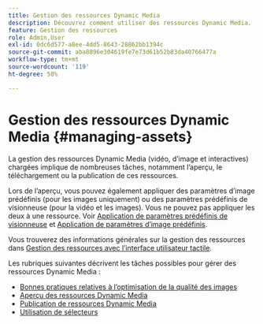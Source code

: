 ```yaml
---
title: Gestion des ressources Dynamic Media
description: Découvrez comment utiliser des ressources Dynamic Media.
feature: Gestion des ressources
role: Admin,User
exl-id: 0dc6d577-a8ee-4dd5-8643-28862bb1394c
source-git-commit: aba8896e304619fe7e73d61b52b83da40766477a
workflow-type: tm+mt
source-wordcount: '119'
ht-degree: 58%

---
```


# Gestion des ressources Dynamic Media {#managing-assets}

La gestion des ressources Dynamic Media (vidéo, d’image et interactives) chargées implique de nombreuses tâches, notamment l’aperçu, le téléchargement ou la publication de ces ressources.

Lors de l’aperçu, vous pouvez également appliquer des paramètres d’image prédéfinis (pour les images uniquement) ou des paramètres prédéfinis de visionneuse (pour la vidéo et les images). Vous ne pouvez pas appliquer les deux à une ressource. Voir [Application de paramètres prédéfinis de visionneuse](viewer-presets.md) et [Application de paramètres d’image prédéfinis](image-presets.md).

Vous trouverez des informations générales sur la gestion des ressources dans [Gestion des ressources avec l’interface utilisateur tactile](/help/assets/manage-digital-assets.md).

Les rubriques suivantes décrivent les tâches possibles pour gérer des ressources Dynamic Media :

* [Bonnes pratiques relatives à l’optimisation de la qualité des images](best-practices-for-optimizing-the-quality-of-your-images.md)
* [Aperçu des ressources Dynamic Media](previewing-assets.md)
* [Publication de ressources Dynamic Media](publishing-dynamicmedia-assets.md)
* [Utilisation de sélecteurs](working-with-selectors.md)
